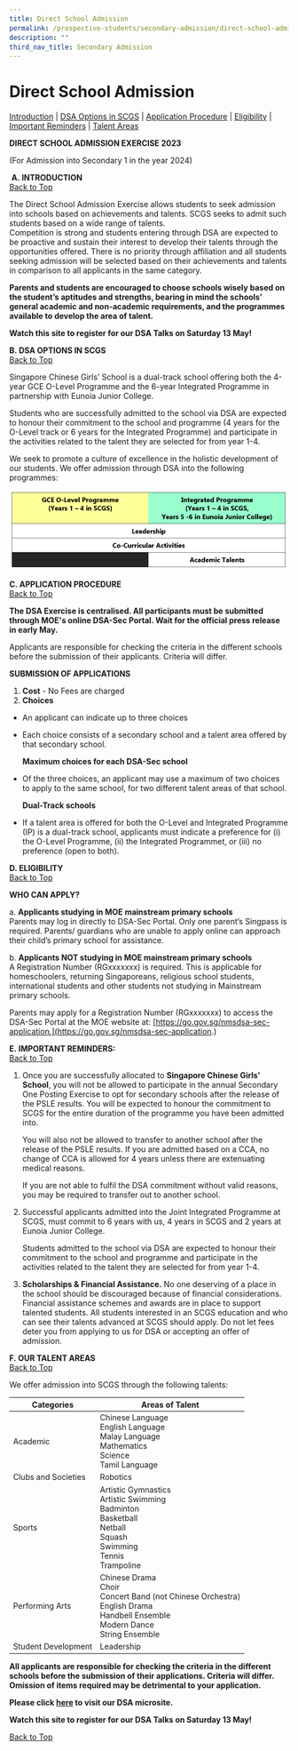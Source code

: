 ```yaml
---
title: Direct School Admission
permalink: /prospective-students/secondary-admission/direct-school-admission/
description: ""
third_nav_title: Secondary Admission
---
```

<a name="Backtotop"></a>
# **Direct School Admission**

[Introduction](#INTRODUCTION)  |  [DSA Options in SCGS](#DSAOPTIONSINSCGS) | [Application Procedure](#APPLICATIONPROCEDURE) | [Eligibility](#ELIGIBILITY) | [Important Reminders](#IMPORTANTREMINDERS) | [Talent Areas](#OURTALENTAREAS) 


**DIRECT SCHOOL ADMISSION EXERCISE 2023**

(For Admission into&nbsp;Secondary 1 in the year 2024)


 <a name="INTRODUCTION"></a>
 
&nbsp;**A.&nbsp;INTRODUCTION**    
 [Back to Top](#Backtotop)
 
The Direct School Admission Exercise allows students to seek admission into schools based on achievements and talents. SCGS seeks to admit such students based on a wide range of talents.  
Competition is strong and students entering through DSA are expected to be proactive and sustain their interest to develop their talents through the opportunities offered. There is no priority through affiliation and all students seeking admission will be selected based on their achievements and talents in comparison to all applicants in the same category.  

**Parents and students are encouraged to choose schools wisely based on the student’s aptitudes and strengths, bearing in mind the schools’ general academic and non-academic requirements, and the programmes available to develop the area of talent.**

**Watch this site to register for our DSA Talks on Saturday 13 May!**

<a name="DSAOPTIONSINSCGS"></a>
**B.&nbsp;DSA OPTIONS IN SCGS**    
[Back to Top](#Backtotop)


Singapore Chinese Girls’ School is a dual-track school offering both the 4-year GCE O-Level Programme and the 6-year Integrated Programme in partnership with Eunoia Junior College.

Students who are successfully admitted to the school via DSA are expected to honour their commitment to the school and programme (4 years for the O-Level track or 6 years for the Integrated Programme) and participate in the activities related to the talent they are selected for from year 1-4.

We seek to promote a culture of excellence in the holistic development of our students. We offer admission through DSA into the following programmes:


![](/images/dsa%202023.PNG)


<a name="APPLICATIONPROCEDURE"></a>
**C.&nbsp;APPLICATION PROCEDURE**    
[Back to Top](#Backtotop)

**The DSA Exercise is centralised. All participants must be submitted through MOE's online DSA-Sec Portal. Wait for the official press release in early May.**

Applicants are responsible for checking the criteria in the different schools before the submission of their applicants. Criteria will differ.

**SUBMISSION OF APPLICATIONS**

1.  **Cost** - No Fees are charged
2.  **Choices**
- An applicant can indicate up to three choices
- Each choice consists of a secondary school and a talent area offered by that secondary school.

	**Maximum choices for each DSA-Sec school**
- Of the three choices, an applicant may use a maximum of two choices to apply to the same school, for two different talent areas of that school.

	**Dual-Track schools**
- If a talent area is offered for both the O-Level and Integrated Programme (IP) is a dual-track school, applicants must indicate a preference for (i) the O-Level Programme, (ii) the Integrated Programmet, or (iii) no preference (open to both).


<a name="ELIGIBILITY"></a>
**D.&nbsp;ELIGIBILITY**    
[Back to Top](#Backtotop)

**WHO CAN APPLY?**

a.&nbsp;**Applicants studying in MOE mainstream primary schools**  
Parents may log in directly to DSA-Sec Portal. Only one parent’s Singpass is required. Parents/ guardians who are unable to apply online can approach their child’s primary school for assistance.

b.&nbsp;**Applicants NOT studying in MOE mainstream primary schools**  
A Registration Number (RGxxxxxxx) is required. This is applicable for homeschoolers, returning Singaporeans, religious school students, international students and other students not studying in Mainstream primary schools.

Parents may apply for a Registration Number (RGxxxxxxx) to access the DSA-Sec Portal at the MOE website at:&nbsp;[https://go.gov.sg/nmsdsa-sec-application.](https://go.gov.sg/nmsdsa-sec-application.)



<a name="IMPORTANTREMINDERS"></a> 
**E.&nbsp;IMPORTANT REMINDERS:**    
[Back to Top](#Backtotop)

1.  Once you are successfully allocated to&nbsp;**Singapore Chinese Girls’ School**, you will&nbsp;not&nbsp;be allowed to participate in the annual Secondary One Posting Exercise to opt for secondary schools after the release of the PSLE results. You will be expected to honour the commitment to SCGS for the&nbsp;entire duration&nbsp;of the programme you have been admitted into.
    
    You will also&nbsp;not&nbsp;be allowed to transfer to another school after the release of the PSLE results. If you are admitted based on a CCA, no change of CCA is allowed for 4 years unless there are extenuating medical reasons.
    
    If you are not able to fulfil the DSA commitment without valid reasons, you may be required to transfer out to another school.
    
2.  Successful applicants admitted into the Joint Integrated Programme at SCGS, must commit to&nbsp;6 years with us, 4 years in SCGS and 2 years at Eunoia Junior College.
    
    Students admitted to the school via DSA are expected to honour their commitment to the school and programme and participate in the activities related to the talent they are selected for from year 1-4.
    
3.  **Scholarships &amp; Financial Assistance.**&nbsp;No one deserving of a place in the school should be discouraged because of financial considerations. Financial assistance schemes and awards are in place to support talented students. All students interested in an SCGS education and who can see their talents advanced at SCGS should apply. Do not let fees deter you from applying to us for DSA or accepting an offer of admission.


<a name="OURTALENTAREAS"></a> 
**F.&nbsp;OUR TALENT AREAS**   
[Back to Top](#Backtotop)

We offer admission into SCGS through the following talents:


| Categories | Areas of Talent |
| -------- | -------- | 
| Academic     | Chinese Language<br>English Language<br> Malay Language<br> Mathematics<br>Science<br>Tamil Language
| Clubs and Societies     | Robotics 
| Sports     | Artistic Gymnastics<br>Artistic Swimming<br>Badminton<br>Basketball<br>Netball<br>Squash<br>Swimming<br>Tennis<br>Trampoline
| Performing Arts    | Chinese Drama<br>Choir<br>Concert Band (not Chinese Orchestra)<br>English Drama<br>Handbell Ensemble<br>Modern Dance<br>String Ensemble 
| Student Development    | Leadership


**All applicants are responsible for checking the criteria in the different schools before the submission of their applications. Criteria will differ. Omission of items required may be detrimental to your application.**



**Please click&nbsp;[here](https://go.gov.sg/scgsdsahomepage)&nbsp;to visit our DSA microsite.**

**Watch this site to register for our DSA Talks on Saturday 13 May!**&nbsp;


[Back to Top](#Backtotop)